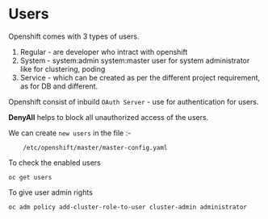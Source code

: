 # Users

Openshift comes with 3 types of users.
1. Regular - are developer who intract with openshift
2. System - system:admin
            system:master
            user for system administrator like for clustering, poding
3. Service - which can be created as per the different project requirement, as for DB and different.

Openshift consist of inbuild `OAuth Server` - use for authentication for users.

**DenyAll** helps to block all unauthorized access of the users.

We can create `new users` in the file :- 

        /etc/openshift/master/master-config.yaml

 
To check the enabled users

    oc get users

To give user admin rights

    oc adm policy add-cluster-role-to-user cluster-admin administrator